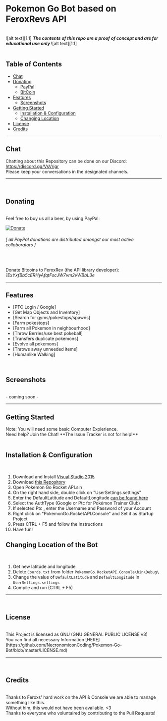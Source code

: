 <!-- define warning icon -->
[1.1]: http://i.imgur.com/M4fJ65n.png (ATTENTION)
[1.2]: http://i.imgur.com/NNcGs1n.png (BTC)
<!-- title -->
<h1>Pokemon Go Bot based on FeroxRevs API</h1>
<br/>
<!-- disclaimer -->
![alt text][1.1] <strong><em> The contents of this repo are a proof of concept and are for educational use only </em></strong> ![alt text][1.1]
<br/>
<br/>

<h2>Table of Contents</h2>

- [Chat](#chat)
- [Donating](#donating)
  - [PayPal](#paypal)
  - [BitCoin](#btc)
- [Features](#features)
  - [Screenshots](#screenshots)
- [Getting Started](#getting-started)
  - [Installation & Configuration](#install-config)
  - [Changing Location](#changing-location)
- [License](#license)
- [Credits](#credits)

<hr/>

<h2><a name="chat">Chat</a></h2>

Chatting about this Repository can be done on our Discord: https://discord.gg/VsVrjgr <br/>
Please keep your conversations in the designated channels.
<br/>
<hr/>
<br/>
<h2><a name="donating">Donating</a></h2>
<br/>
<a name="paypal">Feel free to buy us all a beer, by using PayPal:</a>

[![Donate](https://www.paypalobjects.com/en_US/i/btn/btn_donate_LG.gif)](https://www.paypal.com/cgi-bin/webscr?cmd=_donations&business=farhaninoor1%40gmail%2ecom&lc=GB&item_name=POGO%20Bot%20Donations&item_number=POGO&no_note=0&currency_code=USD&bn=PP%2dDonationsBF%3abtn_donateCC_LG_global%2egif%3aNonHostedGuest)<br/>

<h6><em>[ all PayPal donations are distributed amongst our most active collaborators ]</em></h6><br/>

<a name="btc">Donate Bitcoins to FeroxRev (the API library developer): *1ExYxfBb5cERHyAfqtFscJW7vm2vWBbL3e*</a><br/>

<hr/>

<h2><a name="features">Features</a></h2>

 - [PTC Login / Google]
 - [Get Map Objects and Inventory]
 - [Search for gyms/pokestops/spawns]
 - [Farm pokestops]
 - [Farm all Pokemon in neighbourhood]
 - [Throw Berries/use best pokeball]
 - [Transfers duplicate pokemons]
 - [Evolve all pokemons]
 - [Throws away unneeded items]
 - [Humanlike Walking]

<br/>
<h2><a name="screenshots">Screenshots</a></h2><br/>
- coming soon -<br/>
<hr/>

<h2><a name="getting-started">Getting Started</a></h2>
Note: You will need some basic Computer Expierience.<br/>
Need help? <a name="chat">Join the Chat!</a> **The Issue Tracker is not for help!**<br/>
<br/>
<h2><a name="install-config">Installation & Configuration</a></h2><br/>

1. Download and Install [Visual Studio 2015](https://go.microsoft.com/fwlink/?LinkId=691979&clcid=0x407)
2. Download [this Repository](https://github.com/NecronomiconCoding/Pokemon-Go-Bot/archive/master.zip)
3. Open Pokemon Go Rocket API.sln
4. On the right hand side, double click on "UserSettings.settings"
5. Enter the DefaultLatitude and DefaultLongitude [can be found here](http://mondeca.com/index.php/en/any-place-en)
6. Select the AuthType (Google or Ptc for Pokémon Trainer Club)
7. If selected Ptc , enter the Username and Password of your Account
8. Right click on "PokemonGo.RocketAPI.Console" and Set it as Startup Project
9. Press CTRL + F5 and follow the Instructions
10. Have fun!<br/>

<h2><a name="changing-location">Changing Location of the Bot</a></h2><br/>

1. Get new latitude and longitude
2. Delete `Coords.txt` from folder `PokemonGo.RocketAPI.Console\bin\Debug\`
3. Change the value of `DefaultLatitude` and `DefaultLongitude` in `UserSettings.settings`
4. Compile and run (CTRL + F5)<br/>

<hr/>
<br/>
<h2><a name="license">License</a></h2><br/>
This Project is licensed as GNU (GNU GENERAL PUBLIC LICENSE v3) 
<br/>
You can find all necessary Information [HERE](https://github.com/NecronomiconCoding/Pokemon-Go-Bot/blob/master/LICENSE.md)
<br/>
<hr/>
<br/>

<h2><a name="credits">Credits</a></h2><br/>
Thanks to Feroxs' hard work on the API & Console we are able to manage something like this.<br/>
Without him, this would not have been available. <3
<br/>
Thanks to everyone who voluntaired by contributing to the Pull Requests!
